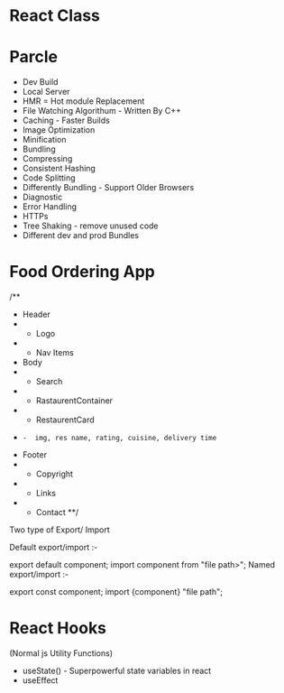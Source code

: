 # React Class

# Parcle
- Dev Build
- Local Server
- HMR = Hot module Replacement 
- File Watching Algorithum - Written By C++ 
- Caching - Faster Builds
- Image Optimization
- Minification
- Bundling
- Compressing
- Consistent Hashing
- Code Splitting 
- Differently Bundling - Support Older Browsers 
- Diagnostic 
- Error Handling 
- HTTPs
- Tree Shaking - remove unused code
- Different dev and prod Bundles


# Food Ordering App 
/**
 * Header
 * - Logo
 * - Nav Items
 * Body
 * - Search
 * - RastaurentContainer
 *   - RestaurentCard
 *     -  img, res name, rating, cuisine, delivery time
 * Footer
 * - Copyright
 * - Links
 * - Contact
 **/


 Two type of Export/ Import     

Default export/import :-

export default component;
import component from "file path>";
Named export/import :-

export const component;
import {component} "file path";


# React Hooks
(Normal js Utility Functions)
- useState() - Superpowerful state variables in react
- useEffect